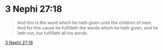 # 3 Nephi 27:18

> And this is the word which he hath given unto the children of men. And for this cause he fulfilleth the words which he hath given, and he lieth not, but fulfilleth all his words.

[3 Nephi 27:18](https://www.churchofjesuschrist.org/study/scriptures/bofm/3-ne/27?lang=eng&id=p18#p18)


